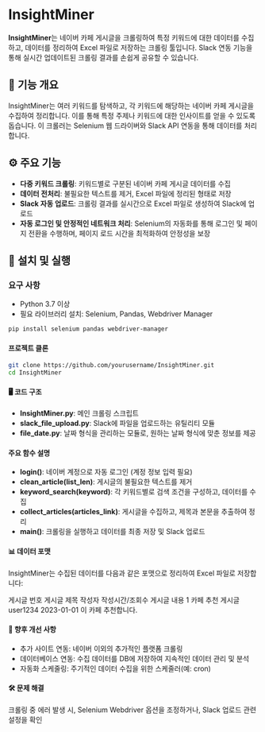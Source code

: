 # InsightMiner

**InsightMiner**는 네이버 카페 게시글을 크롤링하여 특정 키워드에 대한 데이터를 수집하고, 데이터를 정리하여 Excel 파일로 저장하는 크롤링 툴입니다. Slack 연동 기능을 통해 실시간 업데이트된 크롤링 결과를 손쉽게 공유할 수 있습니다. 

## 🧭 기능 개요

InsightMiner는 여러 키워드를 탐색하고, 각 키워드에 해당하는 네이버 카페 게시글을 수집하여 정리합니다. 이를 통해 특정 주제나 키워드에 대한 인사이트를 얻을 수 있도록 돕습니다. 이 크롤러는 Selenium 웹 드라이버와 Slack API 연동을 통해 데이터를 처리합니다.

## ⚙️ 주요 기능

- **다중 키워드 크롤링**: 키워드별로 구분된 네이버 카페 게시글 데이터를 수집
- **데이터 전처리**: 불필요한 텍스트를 제거, Excel 파일에 정리된 형태로 저장
- **Slack 자동 업로드**: 크롤링 결과를 실시간으로 Excel 파일로 생성하여 Slack에 업로드
- **자동 로그인 및 안정적인 네트워크 처리**: Selenium의 자동화를 통해 로그인 및 페이지 전환을 수행하며, 페이지 로드 시간을 최적화하여 안정성을 보장

## 📁 설치 및 실행

### 요구 사항

- Python 3.7 이상
- 필요 라이브러리 설치: Selenium, Pandas, Webdriver Manager

```bash
pip install selenium pandas webdriver-manager
```
#### 프로젝트 클론
```bash
git clone https://github.com/yourusername/InsightMiner.git
cd InsightMiner
```

#### 🖥️ 코드 구조
- **InsightMiner.py**: 메인 크롤링 스크립트
- **slack_file_upload.py**: Slack에 파일을 업로드하는 유틸리티 모듈
- **file_date.py**: 날짜 형식을 관리하는 모듈로, 원하는 날짜 형식에 맞춘 정보를 제공

#### 주요 함수 설명
- **login()**: 네이버 계정으로 자동 로그인 (계정 정보 입력 필요)
- **clean_article(list_len)**: 게시글의 불필요한 텍스트를 제거
- **keyword_search(keyword)**: 각 키워드별로 검색 조건을 구성하고, 데이터를 수집
- **collect_articles(articles_link)**: 게시글을 수집하고, 제목과 본문을 추출하여 정리
- **main()**: 크롤링을 실행하고 데이터를 최종 저장 및 Slack 업로드

#### 📊 데이터 포맷
InsightMiner는 수집된 데이터를 다음과 같은 포맷으로 정리하여 Excel 파일로 저장합니다:

게시글 번호	게시글 제목	작성자	작성시간/조회수	게시글 내용
1	카페 추천 게시글	user1234	2023-01-01	이 카페 추천합니다.

#### 🚀 향후 개선 사항
- 추가 사이트 연동: 네이버 이외의 추가적인 플랫폼 크롤링
- 데이터베이스 연동: 수집 데이터를 DB에 저장하여 지속적인 데이터 관리 및 분석
- 자동화 스케줄링: 주기적인 데이터 수집을 위한 스케줄러(예: cron)

#### 🛠️ 문제 해결
크롤링 중 에러 발생 시, Selenium Webdriver 옵션을 조정하거나, Slack 업로드 관련 설정을 확인

